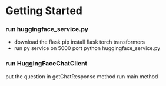 # Getting Started

### run huggingface_service.py
* download the flask
pip install flask torch transformers
* run py service on 5000 port
python huggingface_service.py
### run HuggingFaceChatClient
put the question in getChatResponse method
run main method


